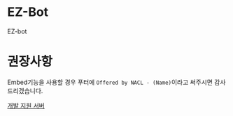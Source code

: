 # EZ-Bot
EZ-bot

# 권장사항
Embed기능을 사용할 경우 푸터에 ``Offered by NACL - (Name)``이라고 써주시면 감사드리겠습니다.

[개발 지원 서버](https://discord.gg/HerTmj5)
